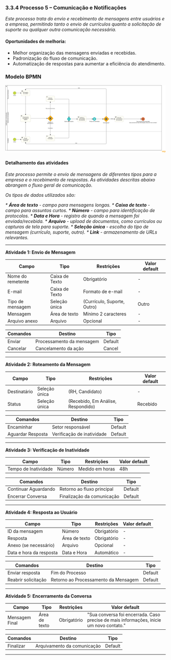 ### 3.3.4 Processo 5 – Comunicação e Notificações

_Este processo trata do envio e recebimento de mensagens entre usuários e a empresa, permitindo tanto o envio de currículos quanto a solicitação de suporte ou qualquer outra comunicação necessária._

#### Oportunidades de melhoria:
- Melhor organização das mensagens enviadas e recebidas.
- Padronização do fluxo de comunicação.
- Automatização de respostas para aumentar a eficiência do atendimento.

### Modelo BPMN

![image](https://github.com/ICEI-PUC-Minas-PMGES-TI/pmg-es-2025-1-ti2-3740100-worklink/blob/main/docs/images/Notifica%C3%A7%C3%A3o%20e%20comunica%C3%A7%C3%A3o%20Diagrama.png?raw=true)

#### Detalhamento das atividades

_Este processo permite o envio de mensagens de diferentes tipos para a empresa e o recebimento de respostas. As atividades descritas abaixo abrangem o fluxo geral de comunicação._

_Os tipos de dados utilizados são:_

_* **Área de texto** - campo para mensagens longas._
_* **Caixa de texto** - campo para assuntos curtos._
_* **Número** - campo para identificação de protocolos._
_* **Data e Hora** - registro de quando a mensagem foi enviada/recebida._
_* **Arquivo** - upload de documentos, como currículos ou capturas de tela para suporte._
_* **Seleção única** - escolha do tipo de mensagem (currículo, suporte, outro)._
_* **Link** - armazenamento de URLs relevantes._

---

**Atividade 1: Envio de Mensagem**

| **Campo**       | **Tipo**         | **Restrições** | **Valor default** |
| ---             | ---              | ---            | ---               |
| Nome do remetente | Caixa de Texto | Obrigatório | - |
| E-mail | Caixa de Texto | Formato de e-mail | - |
| Tipo de mensagem | Seleção única | (Currículo, Suporte, Outro) | Outro |
| Mensagem | Área de texto | Mínimo 2 caracteres | - |
| Arquivo anexo | Arquivo | Opcional | - |

| **Comandos**   | **Destino**             | **Tipo**  |
| ---            | ---                      | ---       |
| Enviar        | Processamento da mensagem | Default   |
| Cancelar      | Cancelamento da ação     | Cancel    |

---

**Atividade 2: Roteamento da Mensagem**

| **Campo**       | **Tipo**         | **Restrições** | **Valor default** |
| ---             | ---              | ---            | ---               |
| Destinatário | Seleção única | (RH, Candidato) | - |
| Status | Seleção única | (Recebido, Em Análise, Respondido) | Recebido |

| **Comandos**   | **Destino**                     | **Tipo**  |
| ---            | ---                              | ---       |
| Encaminhar    | Setor responsável | Default   |
| Aguardar Resposta | Verificação de inatividade | Default   |

---

**Atividade 3: Verificação de Inatividade**

| **Campo**       | **Tipo**         | **Restrições** | **Valor default** |
| ---             | ---              | ---            | ---               |
| Tempo de Inatividade | Número | Medido em horas | 48h |

| **Comandos**   | **Destino**             | **Tipo**  |
| ---            | ---                      | ---       |
| Continuar Aguardando | Retorno ao fluxo principal | Default   |
| Encerrar Conversa | Finalização da comunicação | Default   |

---

**Atividade 4: Resposta ao Usuário**

| **Campo**       | **Tipo**         | **Restrições** | **Valor default** |
| ---             | ---              | ---            | ---               |
| ID da mensagem | Número | Obrigatório | - |
| Resposta | Área de texto | Obrigatório | - |
| Anexo (se necessário) | Arquivo | Opcional | - |
| Data e hora da resposta | Data e Hora | Automático | - |

| **Comandos**   | **Destino**             | **Tipo**  |
| ---            | ---                      | ---       |
| Enviar resposta | Fim do Processo | Default   |
| Reabrir solicitação | Retorno ao Processamento da Mensagem | Default   |

---

**Atividade 5: Encerramento da Conversa**

| **Campo**       | **Tipo**         | **Restrições** | **Valor default** |
| ---             | ---              | ---            | ---               |
| Mensagem Final | Área de texto | Obrigatório | "Sua conversa foi encerrada. Caso precise de mais informações, inicie um novo contato." |

| **Comandos**   | **Destino**             | **Tipo**  |
| ---            | ---                      | ---       |
| Finalizar | Arquivamento da comunicação | Default   |

---

